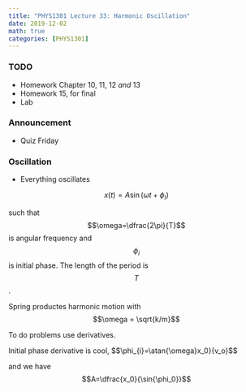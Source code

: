 ```yaml
---
title: "PHYS1301 Lecture 33: Harmonic Oscillation"
date: 2019-12-02
math: true 
categories: [PHYS1301]
---
```


### TODO

- Homework Chapter 10, 11, 12 *and* 13
- Homework 15, for final
- Lab

### Announcement

- Quiz Friday

### Oscillation

- Everything oscillates

$$x(t)=A\sin(\omega t +\phi_I)$$

such that $$\omega=\dfrac{2\pi}{T}$$ is angular frequency and $$\phi_{i}$$ is initial phase. The length of the period is $$T$$.

Spring productes harmonic motion with $$\omega = \sqrt{k/m}$$

To do problems use derivatives.

Initial phase derivative is cool, $$\phi_{i}=\atan{\omega}x_0}{v_o}$$

and we have $$A=\dfrac{x_0}{\sin{\phi_0}}$$